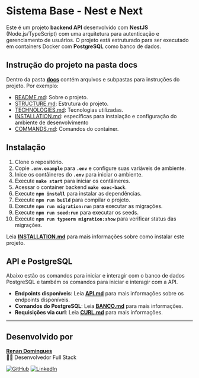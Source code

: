 # Sistema Base - Nest e Next

Este é um projeto **backend API** desenvolvido com **NestJS** (Node.js/TypeScript) com uma arquitetura para autenticação e gerenciamento de usuários. O projeto está estruturado para ser executado em containers Docker com **PostgreSQL** como banco de dados.

## Instrução do projeto na pasta docs

Dentro da pasta **[docs](docs)** contém arquivos e subpastas para instruções do projeto. Por exemplo:

- [README.md](docs/README.md): Sobre o projeto.
- [STRUCTURE.md](docs/STRUCTURE.md): Estrutura do projeto.
- [TECHNOLOGIES.md](docs/TECHNOLOGIES.md): Tecnologias utilizadas.
- [INSTALLATION.md](docs/INSTALLATION.md): específicas para instalação e configuração do ambiente de desenvolvimento
- [COMMANDS.md](docs/COMMANDS.md): Comandos do container.

## Instalação

1. Clone o repositório.
2. Copie **`.env.example`** para **`.env`** e configure suas variáveis de ambiente.
3. Inice os contâineres do **`.env`** para iniciar o ambiente.
4. Execute **`make start`** para iniciar os contâineres.
5. Acessar o container backend **`make exec-back`**.
6. Execute **`npm install`** para instalar as dependências.
7. Execute **`npm run build`** para compilar o projeto.
8. Execute **`npm run migration:run`** para executar as migrações.
9. Execute **`npm run seed:run`** para executar os seeds.
10. Execute **`npm run typeorm migration:show`** para verificar status das migrações.

Leia **[INSTALLATION.md](docs/INSTALLATION.md)** para mais informações sobre como instalar este projeto.

## API e PostgreSQL

Abaixo estão os comandos para iniciar e interagir com o banco de dados PostgreSQL e também os comandos para iniciar e interagir com a API.

- **Endpoints disponíveis**: Leia **[API.md](docs/API.md)** para mais informações sobre os endpoints disponíveis.
- **Comandos do PostgreSQL**: Leia **[BANCO.md](docs/BANCO.md)** para mais informações.
- **Requisições via curl**: Leia **[CURL.md](docs/CURL.md)** para mais informações.

---

## Desenvolvido por

[**Renan Domingues**](https://www.linkedin.com/in/renan-domingues-4808b2172/)  
👨‍💻 Desenvolvedor Full Stack

[![GitHub](https://img.shields.io/badge/-Renan%20Domingues-181717?style=flat-square&logo=github&logoColor=white&link=https://github.com/dominguesrenan)](https://github.com/dominguesrenan)
[![LinkedIn](https://img.shields.io/badge/-Renan%20Domingues-blue?style=flat-square&logo=Linkedin&logoColor=white&link=https://www.linkedin.com/in/renan-domingues-4808b2172/)](https://www.linkedin.com/in/renan-domingues-4808b2172/)
